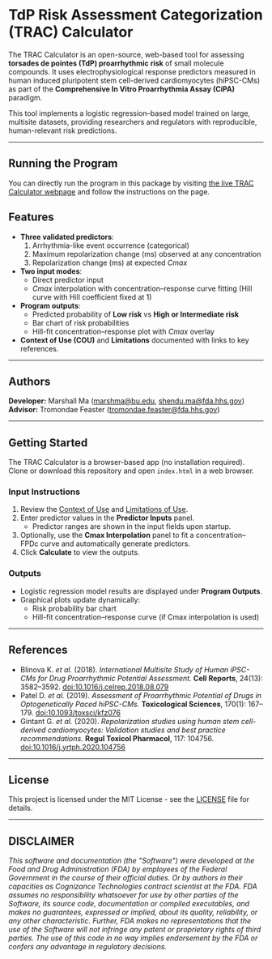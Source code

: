 # TdP Risk Assessment Categorization (TRAC) Calculator

The TRAC Calculator is an open-source, web-based tool for assessing **torsades de pointes (TdP) proarrhythmic risk** of small molecule compounds. It uses electrophysiological response predictors measured in human induced pluripotent stem cell-derived cardiomyocytes (hiPSC-CMs) as part of the **Comprehensive In Vitro Proarrhythmia Assay (CiPA)** paradigm.

This tool implements a logistic regression–based model trained on large, multisite datasets, providing researchers and regulators with reproducible, human-relevant risk predictions.

---

## Running the Program

You can directly run the program in this package by visiting [the live TRAC Calculator webpage](https://tkfeaster.github.io/TRAC-Calculator/) and follow the instructions on the page.

## Features

- **Three validated predictors**:
  1. Arrhythmia-like event occurrence (categorical)
  2. Maximum repolarization change (ms) observed at any concentration
  3. Repolarization change (ms) at expected *Cmax*
- **Two input modes**:
  - Direct predictor input  
  - *Cmax* interpolation with concentration–response curve fitting (Hill curve with Hill coefficient fixed at 1)
- **Program outputs**:
  - Predicted probability of **Low risk** vs **High or Intermediate risk**
  - Bar chart of risk probabilities
  - Hill-fit concentration–response plot with *Cmax* overlay
- **Context of Use (COU)** and **Limitations** documented with links to key references.

---

## Authors

**Developer:** Marshall Ma (marshma@bu.edu, shendu.ma@fda.hhs.gov)  
**Advisor:** Tromondae Feaster (tromondae.feaster@fda.hhs.gov)

---

## Getting Started

The TRAC Calculator is a browser-based app (no installation required). Clone or download this repository and open `index.html` in a web browser.

### Input Instructions
1. Review the [Context of Use](cou.html#coU) and [Limitations of Use](cou.html#limitations).
2. Enter predictor values in the **Predictor Inputs** panel.  
   - Predictor ranges are shown in the input fields upon startup.
3. Optionally, use the **Cmax Interpolation** panel to fit a concentration–FPDc curve and automatically generate predictors.
4. Click **Calculate** to view the outputs.

### Outputs
- Logistic regression model results are displayed under **Program Outputs**.  
- Graphical plots update dynamically:
  - Risk probability bar chart
  - Hill-fit concentration–response curve (if Cmax interpolation is used)

---

## References

- Blinova K. *et al.* (2018). *International Multisite Study of Human iPSC-CMs for Drug Proarrhythmic Potential Assessment.* **Cell Reports**, 24(13): 3582–3592. [doi:10.1016/j.celrep.2018.08.079](https://doi.org/10.1016/j.celrep.2018.08.079)  
- Patel D. *et al.* (2019). *Assessment of Proarrhythmic Potential of Drugs in Optogenetically Paced hiPSC-CMs.* **Toxicological Sciences**, 170(1): 167–179. [doi:10.1093/toxsci/kfz076](https://doi.org/10.1093/toxsci/kfz076)  
- Gintant G. *et al.* (2020). *Repolarization studies using human stem cell-derived cardiomyocytes: Validation studies and best practice recommendations.* **Regul Toxicol Pharmacol**, 117: 104756. [doi:10.1016/j.yrtph.2020.104756](https://doi.org/10.1016/j.yrtph.2020.104756)  

---

## License

This project is licensed under the MIT License - see the [LICENSE](LICENSE) file for details.

---

## DISCLAIMER

*This software and documentation (the "Software") were developed at the Food and Drug Administration (FDA) by employees of the Federal Government in the course of their official duties. Or by authors in their capacities as Cognizance Technologies contract scientist at the FDA. FDA assumes no responsibility whatsoever for use by other parties of the Software, its source code, documentation or compiled executables, and makes no guarantees, expressed or implied, about its quality, reliability, or any other characteristic. Further, FDA makes no representations that the use of the Software will not infringe any patent or proprietary rights of third parties. The use of this code in no way implies endorsement by the FDA or confers any advantage in regulatory decisions.*
